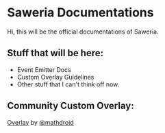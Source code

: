 # Saweria Documentations

Hi, this will be the official documentations of Saweria.

## Stuff that will be here:

- Event Emitter Docs
- Custom Overlay Guidelines 
- Other stuff that I can't think off now.

## Community Custom Overlay:

[Overlay](https://github.com/mathdroid/saweria-tts) by [@mathdroid](twitter.com/mathdroid)

